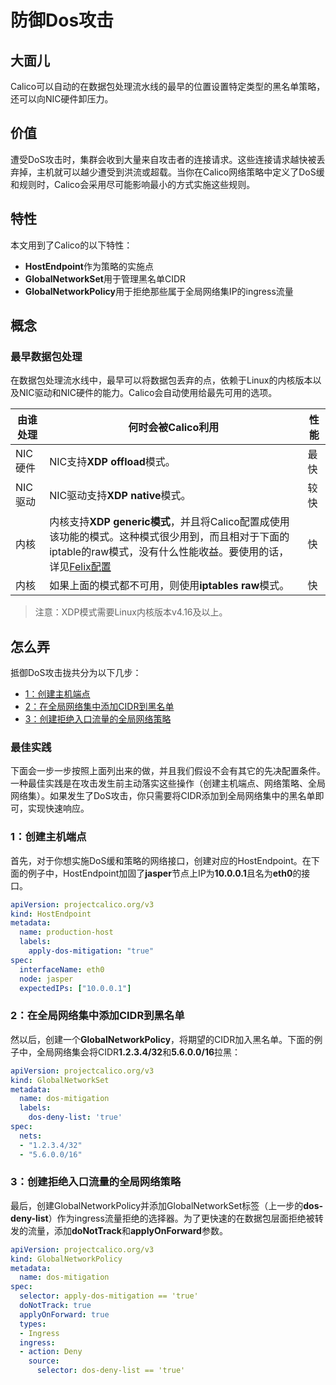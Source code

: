 # 防御Dos攻击

## 大面儿

Calico可以自动的在数据包处理流水线的最早的位置设置特定类型的黑名单策略，还可以向NIC硬件卸压力。

## 价值

遭受DoS攻击时，集群会收到大量来自攻击者的连接请求。这些连接请求越快被丢弃掉，主机就可以越少遭受到洪流或超载。当你在Calico网络策略中定义了DoS缓和规则时，Calico会采用尽可能影响最小的方式实施这些规则。

## 特性

本文用到了Calico的以下特性：

- **HostEndpoint**作为策略的实施点
- **GlobalNetworkSet**用于管理黑名单CIDR
- **GlobalNetworkPolicy**用于拒绝那些属于全局网络集IP的ingress流量

## 概念

### 最早数据包处理

在数据包处理流水线中，最早可以将数据包丢弃的点，依赖于Linux的内核版本以及NIC驱动和NIC硬件的能力。Calico会自动使用给最先可用的选项。

|**由谁处理**|**何时会被Calico利用**|**性能**
|-|-|-
|NIC硬件|NIC支持**XDP offload**模式。|最快
|NIC驱动|NIC驱动支持**XDP native**模式。|较快
|内核|内核支持**XDP generic模式**，并且将Calico配置成使用该功能的模式。这种模式很少用到，而且相对于下面的iptable的raw模式，没有什么性能收益。要使用的话，详见[Felix配置](../../06%E5%8F%82%E8%80%83/04%E8%B5%84%E6%BA%90%E5%AE%9A%E4%B9%89/05Felix%E9%85%8D%E7%BD%AE.md)|快
|内核|如果上面的模式都不可用，则使用**iptables raw**模式。|快

> 注意：XDP模式需要Linux内核版本v4.16及以上。

## 怎么弄

抵御DoS攻击拢共分为以下几步：

- [1：创建主机端点](#1：创建主机端点)
- [2：在全局网络集中添加CIDR到黑名单](#2：在全局网络集中添加CIDR到黑名单)
- [3：创建拒绝入口流量的全局网络策略](#3：创建拒绝入口流量的全局网络策略)

### 最佳实践

下面会一步一步按照上面列出来的做，并且我们假设不会有其它的先决配置条件。一种最佳实践是在攻击发生前主动落实这些操作（创建主机端点、网络策略、全局网络集）。如果发生了DoS攻击，你只需要将CIDR添加到全局网络集中的黑名单即可，实现快速响应。

### 1：创建主机端点

首先，对于你想实施DoS缓和策略的网络接口，创建对应的HostEndpoint。在下面的例子中，HostEndpoint加固了**jasper**节点上IP为**10.0.0.1**且名为**eth0**的接口。

```yaml
apiVersion: projectcalico.org/v3
kind: HostEndpoint
metadata:
  name: production-host
  labels:
    apply-dos-mitigation: "true"
spec:
  interfaceName: eth0
  node: jasper
  expectedIPs: ["10.0.0.1"]
```

### 2：在全局网络集中添加CIDR到黑名单

然以后，创建一个**GlobalNetworkPolicy**，将期望的CIDR加入黑名单。下面的例子中，全局网络集会将CIDR**1.2.3.4/32**和**5.6.0.0/16**拉黑：

```yaml
apiVersion: projectcalico.org/v3
kind: GlobalNetworkSet
metadata:
  name: dos-mitigation
  labels:
    dos-deny-list: 'true'
spec:
  nets:
  - "1.2.3.4/32"
  - "5.6.0.0/16"

```

### 3：创建拒绝入口流量的全局网络策略

最后，创建GlobalNetworkPolicy并添加GlobalNetworkSet标签（上一步的**dos-deny-list**）作为ingress流量拒绝的选择器。为了更快速的在数据包层面拒绝被转发的流量，添加**doNotTrack**和**applyOnForward**参数。

```yaml
apiVersion: projectcalico.org/v3
kind: GlobalNetworkPolicy
metadata:
  name: dos-mitigation
spec:
  selector: apply-dos-mitigation == 'true'
  doNotTrack: true
  applyOnForward: true
  types:
  - Ingress
  ingress:
  - action: Deny
    source:
      selector: dos-deny-list == 'true'
```